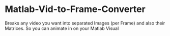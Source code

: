 # Matlab-Vid-to-Frame-Converter
Breaks any video you want into separated Images (per Frame) and also their Matrices. So you can animate in on your Matlab Visual
